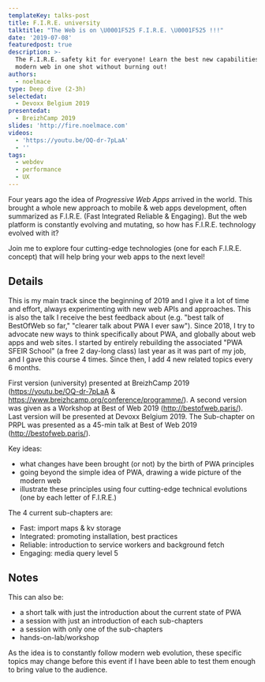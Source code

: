 ```yaml
---
templateKey: talks-post
title: F.I.R.E. university
talktitle: "The Web is on \U0001F525 F.I.R.E. \U0001F525 !!!"
date: '2019-07-08'
featuredpost: true
description: >-
  The F.I.R.E. safety kit for everyone! Learn the best new capabilities of the
  modern web in one shot without burning out!
authors:
  - noelmace
type: Deep dive (2-3h)
selectedat:
  - Devoxx Belgium 2019
presentedat:
  - BreizhCamp 2019
slides: 'http://fire.noelmace.com'
videos:
  - 'https://youtu.be/OQ-dr-7pLaA'
  - ''
tags:
  - webdev
  - performance
  - UX
---
```

Four years ago the idea of _Progressive Web Apps_ arrived in the world. This brought a whole new approach to mobile & web apps development, often summarized as F.I.R.E. (Fast Integrated Reliable & Engaging). But the web platform is constantly evolving and mutating, so how has F.I.R.E. technology evolved with it?

Join me to explore four cutting-edge technologies (one for each F.I.R.E. concept) that will help bring your web apps to the next level!

## Details

This is my main track since the beginning of 2019 and I give it a lot of time and effort, always experimenting with new web APIs and approaches. This is also the talk I receive the best feedback about (e.g. "best talk of BestOfWeb so far," "clearer talk about PWA I ever saw"). Since 2018, I try to advocate new ways to think specifically about PWA, and globally about web apps and web sites. I started by entirely rebuilding the associated "PWA SFEIR School" (a free 2 day-long class) last year as it was part of my job, and I gave this course 4 times. Since then, I add 4 new related topics every 6 months.

First version (university) presented at BreizhCamp 2019 (https://youtu.be/OQ-dr-7pLaA & https://www.breizhcamp.org/conference/programme/). A second version was given as a Workshop at Best of Web 2019 (http://bestofweb.paris/). Last version will be presented at Devoxx Belgium 2019. The Sub-chapter on PRPL was presented as a 45-min talk at Best of Web 2019 (http://bestofweb.paris/).

Key ideas:

* what changes have been brought (or not) by the birth of PWA principles
* going beyond the simple idea of PWA, drawing a wide picture of the modern web
* illustrate these principles using four cutting-edge technical evolutions (one by each letter of F.I.R.E.)

The 4 current sub-chapters are:

* Fast: import maps & kv storage
* Integrated: promoting installation, best practices
* Reliable: introduction to service workers and background fetch
* Engaging: media query level 5

## Notes

This can also be:

* a short talk with just the introduction about the current state of PWA
* a session with just an introduction of each sub-chapters
* a session with only one of the sub-chapters
* hands-on-lab/workshop

As the idea is to constantly follow modern web evolution, these specific topics may change before this event if I have been able to test them enough to bring value to the audience.
